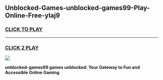 
## Unblocked-Games-unblocked-games99-Play-Online-Free-ylaj9
<h3>
<a href="https://premium76.site?title=unblocked-games99&ref=26A">CLICK TO PLAY</a></h3>
<hr>

<h3>
<a href="https://premium76.site?title=unblocked-games99&ref=26A">CLICK 2 PLAY</a>
  
</h3>

<a href="https://premium76.site?title=unblocked-games99&ref=26A"><img src="https://clearcache.store/games.png"></a>


**unblocked-games99 games unblocked: Your Gateway to Fun and Accessible Online Gaming**
